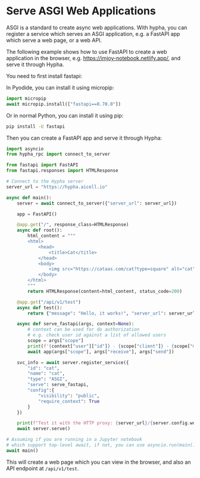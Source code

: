# Serve ASGI Web Applications

ASGI is a standard to create async web applications. With hypha, you can register a service which serves an ASGI application, e.g. a FastAPI app which serve a web page, or a web API.

The following example shows how to use FastAPI to create a web application in the browser, e.g. https://imjoy-notebook.netlify.app/, and serve it through Hypha.

You need to first install fastapi:

In Pyodide, you can install it using micropip:

```python
import micropip
await micropip.install(["fastapi==0.70.0"])
```

Or in normal Python, you can install it using pip:

```bash
pip install -U fastapi
```

Then you can create a FastAPI app and serve it through Hypha:

```python
import asyncio
from hypha_rpc import connect_to_server

from fastapi import FastAPI
from fastapi.responses import HTMLResponse

# Connect to the Hypha server
server_url = "https://hypha.aicell.io"

async def main():
    server = await connect_to_server({"server_url": server_url})

    app = FastAPI()

    @app.get("/", response_class=HTMLResponse)
    async def root():
        html_content = """
        <html>
            <head>
                <title>Cat</title>
            </head>
            <body>
                <img src="https://cataas.com/cat?type=square" alt="cat">
            </body>
        </html>
        """
        return HTMLResponse(content=html_content, status_code=200)

    @app.get("/api/v1/test")
    async def test():
        return {"message": "Hello, it works!", "server_url": server_url}

    async def serve_fastapi(args, context=None):
        # context can be used for do authorization
        # e.g. check user id against a list of allowed users
        scope = args["scope"]
        print(f'{context["user"]["id"]} - {scope["client"]} - {scope["method"]} - {scope["path"]}')
        await app(args["scope"], args["receive"], args["send"])

    svc_info = await server.register_service({
        "id": "cat",
        "name": "cat",
        "type": "ASGI",
        "serve": serve_fastapi,
        "config":{
            "visibility": "public",
            "require_context": True
        }
    })

    print(f"Test it with the HTTP proxy: {server_url}/{server.config.workspace}/apps/{svc_info['id'].split(':')[1]}")
    await server.serve()

# Assuming if you are running in a Jupyter notebook
# which support top-level await, if not, you can use asyncio.run(main())
await main()
```

This will create a web page which you can view in the browser, and also an API endpoint at `/api/v1/test`.
